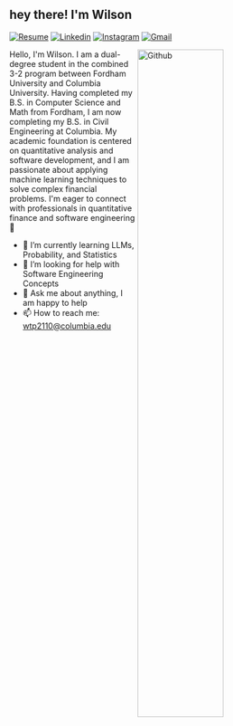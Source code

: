 ## hey there! I'm Wilson

[![Resume](https://img.shields.io/badge/website-000000?style=for-the-badge&logo=About.me&logoColor=white)](https://PhuxWil.github.io/)
[![Linkedin](https://img.shields.io/badge/LinkedIn-0077B5?style=for-the-badge&logo=linkedin&logoColor=white)](https://www.linkedin.com/in/wilson-phu/)
[![Instagram](https://img.shields.io/badge/Instagram-E4405F?style=for-the-badge&logo=instagram&logoColor=white)](https://www.instagram.com/wilsonphu/)
[![Gmail](https://img.shields.io/badge/Gmail-D14836?style=for-the-badge&logo=gmail&logoColor=white)](mailto:wtp2110@columbia.edu)
&nbsp;
<!-- Talking about you -->
<!-- Any image aligned to the right. Beware the width -->
<img width="55%" align="right" alt="Github" src="https://uploads-ssl.webflow.com/63788e08faa874e552de167c/6401327122f48cdaaca16594_Frame.png" />

Hello, I'm Wilson. I am a dual-degree student in the combined 3-2 program between Fordham University and Columbia University. Having completed my B.S. in Computer Science and Math from Fordham, I am now completing my B.S. in Civil Engineering at Columbia. My academic foundation is centered on quantitative analysis and software development, and I am passionate about applying machine learning techniques to solve complex financial problems. I'm eager to connect with professionals in quantitative finance and software engineering 🚀 

- 🌱 I’m currently learning LLMs, Probability, and Statistics
- 🤔 I’m looking for help with Software Engineering Concepts
- 💬 Ask me about anything, I am happy to help
- 📫 How to reach me: wtp2110@columbia.edu
